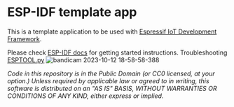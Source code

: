 ESP-IDF template app
====================

This is a template application to be used with [Espressif IoT Development Framework](https://github.com/espressif/esp-idf).

Please check [ESP-IDF docs](https://docs.espressif.com/projects/esp-idf/en/latest/get-started/index.html) for getting started instructions.
Troubleshooting [ESPTOOL.py](https://docs.espressif.com/projects/esptool/en/latest/esp32/troubleshooting.html)
![bandicam 2023-10-12 18-58-58-388](https://github.com/NikolayTach/u_blox_esp32_repo_server/assets/42199859/e2c275d5-ccfc-483a-938e-9484482608fb)

*Code in this repository is in the Public Domain (or CC0 licensed, at your option.)
Unless required by applicable law or agreed to in writing, this
software is distributed on an "AS IS" BASIS, WITHOUT WARRANTIES OR
CONDITIONS OF ANY KIND, either express or implied.*

